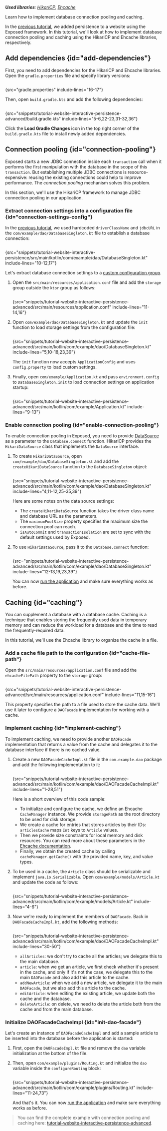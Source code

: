 [//]: # (title: Connection pooling and caching)

<show-structure for="chapter" depth="2"/>

<tldr>
<var name="example_name" value="tutorial-website-interactive-persistence-advanced"/>
<include from="lib.topic" element-id="download_example"/>
<p>
<b>Used libraries</b>: <a href="https://github.com/brettwooldridge/HikariCP">HikariCP</a>, <a href="https://www.ehcache.org/">Ehcache</a>
</p>
</tldr>

<link-summary>Learn how to implement database connection pooling and caching.</link-summary>

In the [previous tutorial](db-persistence.md), we added persistence to a website using the Exposed framework.
In this tutorial, we'll look at how to implement database connection pooling and caching using the HikariCP and Ehcache libraries, respectively.


## Add dependencies {id="add-dependencies"}

First, you need to add dependencies for the HikariCP and Ehcache libraries. 
Open the `gradle.properties` file and specify library versions:

```kotlin
```
{src="gradle.properties" include-lines="16-17"}

Then, open `build.gradle.kts` and add the following dependencies:

```kotlin
```
{src="snippets/tutorial-website-interactive-persistence-advanced/build.gradle.kts" include-lines="5-6,22-23,31-32,36"}

Click the **Load Gradle Changes** icon in the top right corner of the `build.gradle.kts` file to install newly added dependencies.


## Connection pooling {id="connection-pooling"}

Exposed starts a new JDBC connection inside each `transaction` call
when it performs the first manipulation with the database in the scope of this `transaction`.
But establishing multiple JDBC connections is resource-expensive:
reusing the existing connections could help to improve performance.
The _connection pooling_ mechanism solves this problem.

In this section, we'll use the HikariCP framework to manage JDBC connection pooling in our application.

### Extract connection settings into a configuration file {id="connection-settings-config"}

In the [previous tutorial](db-persistence.md#connect_db), we used hardcoded `driverClassName` and `jdbcURL` in the `com/example/dao/DatabaseSingleton.kt` file to establish a database connection:

```kotlin
```
{src="snippets/tutorial-website-interactive-persistence/src/main/kotlin/com/example/dao/DatabaseSingleton.kt" include-lines="10-12,17"}

Let's extract database connection settings to a [custom configuration group](server-configuration-file.topic).

1. Open the `src/main/resources/application.conf` file and add the `storage` group outside the `ktor` group as follows:

   ```kotlin
   ```
   {src="snippets/tutorial-website-interactive-persistence-advanced/src/main/resources/application.conf" include-lines="11-14,16"}

2. Open `com/example/dao/DatabaseSingleton.kt` and update the `init` function to load storage settings from the configuration file:

   ```kotlin
   ```
   {src="snippets/tutorial-website-interactive-persistence-advanced/src/main/kotlin/com/example/dao/DatabaseSingleton.kt" include-lines="5,10-18,23,39"}
   
   The `init` function now accepts `ApplicationConfig` and uses `config.property` to load custom settings.

3. Finally, open `com/example/Application.kt` and pass `environment.config` to `DatabaseSingleton.init` to load connection settings on application startup:

   ```kotlin
   ```
   {src="snippets/tutorial-website-interactive-persistence-advanced/src/main/kotlin/com/example/Application.kt" include-lines="9-13"}

### Enable connection pooling {id="enable-connection-pooling"}

To enable connection pooling in Exposed, you need to provide [DataSource](https://docs.oracle.com/en/java/javase/19/docs/api/java.sql/javax/sql/DataSource.html) as a parameter to the `Database.connect` function.
HikariCP provides the `HikariDataSource` class that implements the `DataSource` interface.

1. To create `HikariDataSource`, open `com/example/dao/DatabaseSingleton.kt` and add the `createHikariDataSource` function to the `DatabaseSingleton` object:

   ```kotlin
   ```
   {src="snippets/tutorial-website-interactive-persistence-advanced/src/main/kotlin/com/example/dao/DatabaseSingleton.kt" include-lines="4,11-12,25-35,39"}

   Here are some notes on the data source settings:
     - The `createHikariDataSource` function takes the driver class name and database URL as the parameters.
     - The `maximumPoolSize` property specifies the maximum size the connection pool can reach.
     - `isAutoCommit` and `transactionIsolation` are set to sync with the default settings used by Exposed.

2. To use `HikariDataSource`, pass it to the `Database.connect` function:

   ```kotlin
   ```
   {src="snippets/tutorial-website-interactive-persistence-advanced/src/main/kotlin/com/example/dao/DatabaseSingleton.kt" include-lines="12-13,19,23,39"}

   You can now [run the application](db-persistence.md#run_app) and make sure everything works as before.



## Caching {id="caching"}

You can supplement a database with a database cache. 
Caching is a technique that enables storing the frequently used data in temporary memory and 
can reduce the workload for a database and the time to read the frequently-required data.

In this tutorial, we'll use the Ehcache library to organize the cache in a file.

### Add a cache file path to the configuration {id="cache-file-path"}

Open the `src/main/resources/application.conf` file and add the `ehcacheFilePath` property to the `storage` group:

```kotlin
```
{src="snippets/tutorial-website-interactive-persistence-advanced/src/main/resources/application.conf" include-lines="11,15-16"}

This property specifies the path to a file used to store the cache data.
We'll use it later to configure a `DAOFacade` implementation for working with a cache.


### Implement caching {id="implement-caching"}

To implement caching, we need to provide another `DAOFacade` implementation that returns a value from the cache 
and delegates it to the database interface if there is no cached value.

1. Create a new `DAOFacadeCacheImpl.kt` file in the `com.example.dao` package and add the following implementation to it:

   ```kotlin
   ```
   {src="snippets/tutorial-website-interactive-persistence-advanced/src/main/kotlin/com/example/dao/DAOFacadeCacheImpl.kt" include-lines="1-28,51"}

   Here is a short overview of this code sample:
     - To initialize and configure the cache, we define an Ehcache `CacheManager` instance. We provide `storagePath` as the root directory to be used for disk storage.
     - We create a cache for entries that stores articles by their IDs: `articlesCache` maps `Int` keys to `Article` values. 
     - Then we provide size constraints for local memory and disk resources. You can read more about these parameters in the [Ehcache documentation](https://www.ehcache.org/documentation/2.8/configuration/cache-size.html).
     - Finally, we obtain the created cache by calling `cacheManager.getCache()` with the provided name, key, and value types.

2. To be used in a cache, the `Article` class should be serializable and implement `java.io.Serializable`.
   Open `com/example/models/Article.kt` and update the code as follows:

   ```kotlin
   ```
   {src="snippets/tutorial-website-interactive-persistence-advanced/src/main/kotlin/com/example/models/Article.kt" include-lines="4-6"}

3. Now we're ready to implement the members of `DAOFacade`. 
   Back in `DAOFacadeCacheImpl.kt`, add the following methods:

   ```kotlin
   ```
   {src="snippets/tutorial-website-interactive-persistence-advanced/src/main/kotlin/com/example/dao/DAOFacadeCacheImpl.kt" include-lines="30-50"}

   - `allArticles`: we don't try to cache all the articles; we delegate this to the main database.
   - `article`: when we get an article, we first check whether it's present in the cache, and only if it's not the case, we delegate this to the main `DAOFacade` and also add this article to the cache.
   - `addNewArticle`: when we add a new article, we delegate it to the main `DAOFacade`, but we also add this article to the cache.
   - `editArticle`: when editing the existing article, we update both the cache and the database.
   - `deleteArticle`: on delete, we need to delete the article both from the cache and from the main database.


### Initialize DAOFacadeCacheImpl {id="init-dao-facade"}

Let's create an instance of `DAOFacadeCacheImpl` and add a sample article to be inserted into the database before the application is started:

1. First, open the `DAOFacadeImpl.kt` file and remove the `dao` variable initialization at the bottom of the file.

2. Then, open `com/example/plugins/Routing.kt` and initialize the `dao` variable inside the `configureRouting` block:

   ```kotlin
   ```
   {src="snippets/tutorial-website-interactive-persistence-advanced/src/main/kotlin/com/example/plugins/Routing.kt" include-lines="11-24,73"}

   And that's it. 
   You can now [run the application](db-persistence.md#run_app) and make sure everything works as before.

> You can find the complete example with connection pooling and caching here: [tutorial-website-interactive-persistence-advanced](https://github.com/ktorio/ktor-documentation/tree/%ktor_version%/codeSnippets/snippets/tutorial-website-interactive-persistence-advanced).